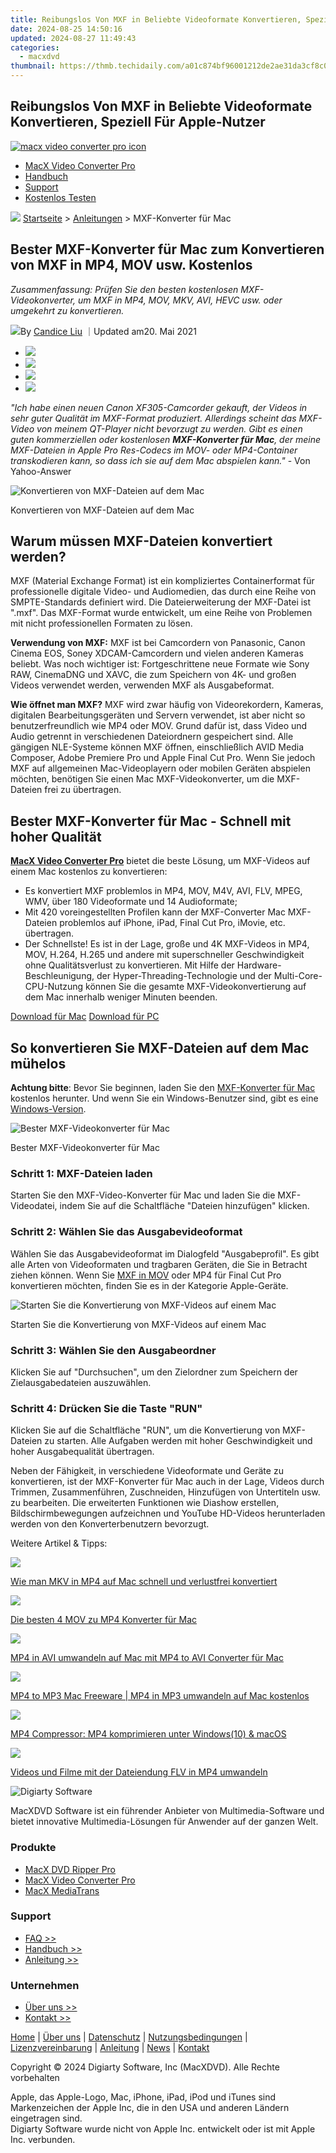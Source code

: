 ```yaml
---
title: Reibungslos Von MXF in Beliebte Videoformate Konvertieren, Speziell Für Apple-Nutzer
date: 2024-08-25 14:50:16
updated: 2024-08-27 11:49:43
categories:
  - macxdvd
thumbnail: https://thmb.techidaily.com/a01c874bf96001212de2ae31da3cf8c01bb85a8c094ea57055633d7f6bda8cb6.jpg
---
```


## Reibungslos Von MXF in Beliebte Videoformate Konvertieren, Speziell Für Apple-Nutzer

[![macx video converter pro icon](https://www.macxdvd.com/tutorial-de/../image-style/new-seo/icon11.png)](https://tools.techidaily.com/macxdvd/products/)

* [MacX Video Converter Pro](https://tools.techidaily.com/macxdvd/products/)
* [Handbuch](https://tools.techidaily.com/macxdvd/products/)
* [Support](https://tools.techidaily.com/macxdvd/products/)
* [Kostenlos Testen](https://tools.techidaily.com/macxdvd/products/)



![](https://www.macxdvd.com/tutorial-de/../image-style/new-seo/icon7.png) [Startseite](https://tools.techidaily.com/macxdvd/products/) \> [Anleitungen](https://tools.techidaily.com/macxdvd/products/) \> MXF-Konverter für Mac

## Bester MXF-Konverter für Mac zum Konvertieren von MXF in MP4, MOV usw. Kostenlos



_Zusammenfassung: Prüfen Sie den besten kostenlosen MXF-Videokonverter, um MXF in MP4, MOV, MKV, AVI, HEVC usw. oder umgekehrt zu konvertieren._

![](https://www.macxdvd.com/tutorial-de/../image-style/new-seo/icon6.png)By [Candice Liu](https://www.linkedin.com/in/candice-liu-444483a3/) ｜Updated am20\. Mai 2021 

* [![](https://www.macxdvd.com/tutorial-de/../image-style/new-seo/share-fa.jpg)](https://www.facebook.com/sharer/sharer.php?u=https://www.macxdvd.com/tutorial-de/mxf-konverter-mac.htm)
* [![](https://www.macxdvd.com/tutorial-de/../image-style/new-seo/share-tw.jpg)](https://twitter.com/intent/tweet?url=https://www.macxdvd.com/tutorial-de/mxf-konverter-mac.htm)
* [![](https://www.macxdvd.com/tutorial-de/../image-style/new-seo/share-go.jpg)](https://pinterest.com/pin/create/button/?url=https://www.macxdvd.com/tutorial-de/mxf-konverter-mac.htm)
* [![](https://www.macxdvd.com/tutorial-de/../image-style/new-seo/share-in.jpg)](https://www.linkedin.com/shareArticle?mini=true&url=https://www.macxdvd.com/tutorial-de/mxf-konverter-mac.htm&title=&summary=https://www.macxdvd.com/tutorial-de/mxf-konverter-mac.htm&source=)

_"Ich habe einen neuen Canon XF305-Camcorder gekauft, der Videos in sehr guter Qualität im MXF-Format produziert. Allerdings scheint das MXF-Video von meinem QT-Player nicht bevorzugt zu werden. Gibt es einen guten kommerziellen oder kostenlosen **MXF-Konverter für Mac**, der meine MXF-Dateien in Apple Pro Res-Codecs im MOV- oder MP4-Container transkodieren kann, so dass ich sie auf dem Mac abspielen kann."_ \- Von Yahoo-Answer 

![Konvertieren von MXF-Dateien auf dem Mac](https://www.macxdvd.com/tutorial-de/../mac-dvd-video-converter-how-to/article-image/mxf-liuli-070203.png) 

 Konvertieren von MXF-Dateien auf dem Mac

## Warum müssen MXF-Dateien konvertiert werden? 

MXF (Material Exchange Format) ist ein kompliziertes Containerformat für professionelle digitale Video- und Audiomedien, das durch eine Reihe von SMPTE-Standards definiert wird. Die Dateierweiterung der MXF-Datei ist ".mxf". Das MXF-Format wurde entwickelt, um eine Reihe von Problemen mit nicht professionellen Formaten zu lösen. 

**Verwendung von MXF:** MXF ist bei Camcordern von Panasonic, Canon Cinema EOS, Soney XDCAM-Camcordern und vielen anderen Kameras beliebt. Was noch wichtiger ist: Fortgeschrittene neue Formate wie Sony RAW, CinemaDNG und XAVC, die zum Speichern von 4K- und großen Videos verwendet werden, verwenden MXF als Ausgabeformat. 

**Wie öffnet man MXF?** MXF wird zwar häufig von Videorekordern, Kameras, digitalen Bearbeitungsgeräten und Servern verwendet, ist aber nicht so benutzerfreundlich wie MP4 oder MOV. Grund dafür ist, dass Video und Audio getrennt in verschiedenen Dateiordnern gespeichert sind. Alle gängigen NLE-Systeme können MXF öffnen, einschließlich AVID Media Composer, Adobe Premiere Pro und Apple Final Cut Pro. Wenn Sie jedoch MXF auf allgemeinen Mac-Videoplayern oder mobilen Geräten abspielen möchten, benötigen Sie einen Mac MXF-Videokonverter, um die MXF-Dateien frei zu übertragen. 

## Bester MXF-Konverter für Mac - Schnell mit hoher Qualität 

[**MacX Video Converter Pro**](https://tools.techidaily.com/macxdvd/products/) bietet die beste Lösung, um MXF-Videos auf einem Mac kostenlos zu konvertieren: 

* Es konvertiert MXF problemlos in MP4, MOV, M4V, AVI, FLV, MPEG, WMV, über 180 Videoformate und 14 Audioformate;
* Mit 420 voreingestellten Profilen kann der MXF-Converter Mac MXF-Dateien problemlos auf iPhone, iPad, Final Cut Pro, iMovie, etc. übertragen.
* Der Schnellste! Es ist in der Lage, große und 4K MXF-Videos in MP4, MOV, H.264, H.265 und andere mit superschneller Geschwindigkeit ohne Qualitätsverlust zu konvertieren. Mit Hilfe der Hardware-Beschleunigung, der Hyper-Threading-Technologie und der Multi-Core-CPU-Nutzung können Sie die gesamte MXF-Videokonvertierung auf dem Mac innerhalb weniger Minuten beenden.

[Download für Mac](https://tools.techidaily.com/macxdvd/products/) [Download für PC](https://tools.techidaily.com/macxdvd/products/) 

## So konvertieren Sie MXF-Dateien auf dem Mac mühelos 

**Achtung bitte**: Bevor Sie beginnen, laden Sie den [MXF-Konverter für Mac](https://tools.techidaily.com/macxdvd/products/) kostenlos herunter. Und wenn Sie ein Windows-Benutzer sind, gibt es eine [Windows-Version](https://tools.techidaily.com/macxdvd/products/). 

![Bester MXF-Videokonverter für Mac](https://www.macxdvd.com/tutorial-de/../mac-dvd-video-converter-how-to/article-image/mvcp-liuli-070201.png) 

 Bester MXF-Videokonverter für Mac

### Schritt 1: MXF-Dateien laden 

Starten Sie den MXF-Video-Konverter für Mac und laden Sie die MXF-Videodatei, indem Sie auf die Schaltfläche "Dateien hinzufügen" klicken. 

### Schritt 2: Wählen Sie das Ausgabevideoformat 

Wählen Sie das Ausgabevideoformat im Dialogfeld "Ausgabeprofil". Es gibt alle Arten von Videoformaten und tragbaren Geräten, die Sie in Betracht ziehen können. Wenn Sie [MXF in MOV](https://tools.techidaily.com/macxdvd/products/) oder MP4 für Final Cut Pro konvertieren möchten, finden Sie es in der Kategorie Apple-Geräte. 

![Starten Sie die Konvertierung von MXF-Videos auf einem Mac](https://www.macxdvd.com/tutorial-de/../mac-dvd-video-converter-how-to/article-image/mvcp-liuli-070202.png) 

 Starten Sie die Konvertierung von MXF-Videos auf einem Mac

### Schritt 3: Wählen Sie den Ausgabeordner 

Klicken Sie auf "Durchsuchen", um den Zielordner zum Speichern der Zielausgabedateien auszuwählen. 

### Schritt 4: Drücken Sie die Taste "RUN" 

Klicken Sie auf die Schaltfläche "RUN", um die Konvertierung von MXF-Dateien zu starten. Alle Aufgaben werden mit hoher Geschwindigkeit und hoher Ausgabequalität übertragen. 

Neben der Fähigkeit, in verschiedene Videoformate und Geräte zu konvertieren, ist der MXF-Konverter für Mac auch in der Lage, Videos durch Trimmen, Zusammenführen, Zuschneiden, Hinzufügen von Untertiteln usw. zu bearbeiten. Die erweiterten Funktionen wie Diashow erstellen, Bildschirmbewegungen aufzeichnen und YouTube HD-Videos herunterladen werden von den Konverterbenutzern bevorzugt. 



Weitere Artikel & Tipps:

![](https://www.macxdvd.com/tutorial-de/../image-style/new-seo/pic7.jpg)

[Wie man MKV in MP4 auf Mac schnell und verlustfrei konvertiert](https://tools.techidaily.com/macxdvd/products/) 

![](https://www.macxdvd.com/tutorial-de/../image-style/new-seo/pic6.jpg)

[Die besten 4 MOV zu MP4 Konverter für Mac](https://tools.techidaily.com/macxdvd/products/) 

![](https://www.macxdvd.com/tutorial-de/../image-style/new-seo/pic5.jpg)

[MP4 in AVI umwandeln auf Mac mit MP4 to AVI Converter für Mac](https://tools.techidaily.com/macxdvd/products/) 

![](https://www.macxdvd.com/tutorial-de/../image-style/new-seo/pic4.jpg)

[MP4 to MP3 Mac Freeware | MP4 in MP3 umwandeln auf Mac kostenlos](https://tools.techidaily.com/macxdvd/products/) 

![](https://www.macxdvd.com/tutorial-de/../image-style/new-seo/pic3.jpg)

[MP4 Compressor: MP4 komprimieren unter Windows(10) & macOS](https://tools.techidaily.com/macxdvd/products/) 

![](https://www.macxdvd.com/tutorial-de/../image-style/new-seo/pic2.jpg)

[Videos und Filme mit der Dateiendung FLV in MP4 umwandeln](https://tools.techidaily.com/macxdvd/products/) 



![Digiarty Software](https://www.macxdvd.com/tutorial-de/../icon/logo.png) 

MacXDVD Software ist ein führender Anbieter von Multimedia-Software und bietet innovative Multimedia-Lösungen für Anwender auf der ganzen Welt.

### Produkte

* [MacX DVD Ripper Pro](https://tools.techidaily.com/macxdvd/products/)
* [MacX Video Converter Pro](https://tools.techidaily.com/macxdvd/products/)
* [MacX MediaTrans](https://tools.techidaily.com/macxdvd/products/)

### Support

* [FAQ >>](https://tools.techidaily.com/macxdvd/products/)
* [Handbuch >>](https://tools.techidaily.com/macxdvd/products/)
* [Anleitung >>](https://tools.techidaily.com/macxdvd/products/)

### Unternehmen

* [Über uns >>](https://tools.techidaily.com/macxdvd/products/)
* [Kontakt >>](https://tools.techidaily.com/macxdvd/products/)



[Home](https://tools.techidaily.com/macxdvd/products/) | [Über uns](https://tools.techidaily.com/macxdvd/products/) | [Datenschutz](https://tools.techidaily.com/macxdvd/products/) | [Nutzungsbedingungen](https://tools.techidaily.com/macxdvd/products/) | [Lizenzvereinbarung](https://tools.techidaily.com/macxdvd/products/) | [Anleitung](https://tools.techidaily.com/macxdvd/products/) | [News](https://tools.techidaily.com/macxdvd/products/) | [Kontakt](https://tools.techidaily.com/macxdvd/products/)

Copyright © 2024 Digiarty Software, Inc (MacXDVD). Alle Rechte vorbehalten

Apple, das Apple-Logo, Mac, iPhone, iPad, iPod und iTunes sind Markenzeichen der Apple Inc, die in den USA und anderen Ländern eingetragen sind.   
Digiarty Software wurde nicht von Apple Inc. entwickelt oder ist mit Apple Inc. verbunden.

<ins class="adsbygoogle"
     style="display:block"
     data-ad-format="autorelaxed"
     data-ad-client="ca-pub-7571918770474297"
     data-ad-slot="1223367746"></ins>



<ins class="adsbygoogle"
     style="display:block"
     data-ad-client="ca-pub-7571918770474297"
     data-ad-slot="8358498916"
     data-ad-format="auto"
     data-full-width-responsive="true"></ins>
